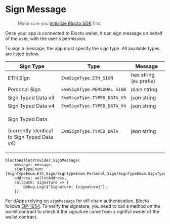 # Sign Message

> Make sure you [initialize Blocto SDK](getting-started.md) first

Once your app is connected to Blocto wallet, it can sign message on behalf of the user, with the user's permission.

To sign a message, the app must specify the sign type. All available types are listed below.

| Sign Type                                                                | Type                        | Message                  |
| ------------------------------------------------------------------------ | --------------------------- | ------------------------ |
| ETH Sign                                                                 | `EvmSignType.ETH_SIGN`      | hex string (`0x` prefix) |
| Personal Sign                                                            | `EvmSignType.PERSONAL_SIGN` | plain string             |
| Sign Typed Data v3                                                       | `EvmSignType.TYPED_DATA_V3` | json string              |
| Sign Typed Data v4                                                       | `EvmSignType.TYPED_DATA_V4` | json string              |
| <p>Sign Typed Data</p><p>(currently identical to Sign Typed Data v4)</p> | `EvmSignType.TYPED_DATA`    | json string              |

```
bloctoWalletProvider.SignMessage(
    message: message,
    signTypeEnum: [SignTypeEnum.Eth_Sign/SignTypeEnum.Personal_Sign/SignTypeEnum.SignTypeData/...],
    address: walletAddress,
    callback: signature => {
        Debug.Log($"Signature: {signature}");
    });
```

For dApps relying on `signMessage` for off-chain authentication, Blocto follows [EIP-1654](https://github.com/ethereum/EIPs/issues/1654). To verify the signature, you need to call a method on the wallet contract to check if the signature came from a rightful owner of the wallet contract.
